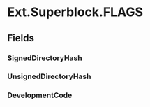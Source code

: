 ﻿


# Ext.Superblock.FLAGS

## Fields

### SignedDirectoryHash

### UnsignedDirectoryHash

### DevelopmentCode
